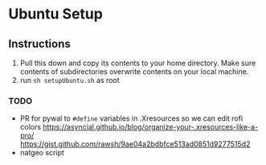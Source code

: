 # Ubuntu Setup

## Instructions

1. Pull this down and copy its contents to your home directory. Make sure contents of subdirectories overwrite contents on your local machine.
2. run `sh setupUbuntu.sh` as root

### TODO

- PR for pywal to `#define` variables in .Xresources so we can edit rofi colors
https://asyncial.github.io/blog/organize-your-.xresources-like-a-pro/
https://gist.github.com/rawsh/9ae04a2bdbfce513ad0851d9277515d2
- natgeo script
